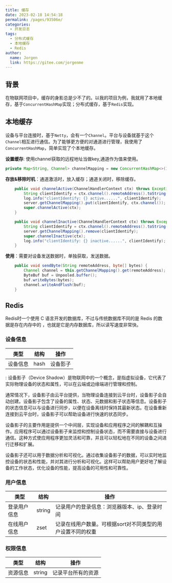 ```yaml
---
title: 缓存
date: 2023-02-18 14:54:18
permalink: /pages/93506e/
categories:
  - 开发日志
tags:
  - 分布式缓存
  - 本地缓存
  - Redis
author: 
  name: Jorgen
  link: https://gitee.com/jorgenme
---
```


## 背景
在物联网项目中，缓存的身影总是少不了的。以我的项目为例，我就用了本地缓存，基于`ConcurrentHashMap`实现；分布式缓存，基于`Redis`实现。

<!-- more -->

## 本地缓存
设备与平台连接时，基于`Netty`，会有一个`Channel`。平台与设备就基于这个`Channel`相互进行通信。为了能够更方便的对通道进行管理，我使用了`ConcurrentHashMap`，简单实现了个本地缓存。

**设置缓存**: 使用channel获取的远程地址当做key,通道作为值来使用。
```java
private Map<String, Channel> channelMapping = new ConcurrentHashMap<>(16);
```

**存放&移除时机**：通道激活时，放入缓存；通道关闭时，移除缓存。
```java
    public void channelActive(ChannelHandlerContext ctx) throws Exception {
        String clientIdentify = ctx.channel().remoteAddress().toString();
        log.info("clientIdentify: {} active......", clientIdentify);
        server.getChannelMapping().put(clientIdentify, ctx.channel());
        super.channelActive(ctx);
    }

    public void channelInactive(ChannelHandlerContext ctx) throws Exception {
        String clientIdentify = ctx.channel().remoteAddress().toString();
        server.getChannelMapping().remove(clientIdentify);
        super.channelInactive(ctx);
        log.info("clientIdentify: {} inactive......", clientIdentify);
    }
```

**使用**：需要对设备发送数据时，单独获取，发送数据。
```Java
    public void sendByte(String remoteAddress, byte[] bytes) {
        Channel channel = this.getChannelMapping().get(remoteAddress);
        ByteBuf buf = Unpooled.buffer();
        buf.writeBytes(bytes);
        channel.writeAndFlush(buf);
    }
```

## Redis
Redis时一个使用 C 语言开发的数据库，不过与传统数据库不同的是 Redis 的数据是存在内存中的 ，也就是它是内存数据库，所以读写速度非常快。

### 设备信息
| 类型 | 结构 | 操作 |
| --- | --- | --- |
| 设备信息 | hash | 设备影子<Badge text="注释" type="warning"/> |
<Badge text="解释" type="error" vertical="middle"/>: 设备影子（Device Shadow）是物联网中的一个概念，是指虚拟设备，它代表了实际物理设备的状态和属性，可以在云端或边缘端进行管理和控制。

通常情况下，设备影子由云平台提供，当物理设备连接到云平台时，设备影子会自动创建。设备影子包含了设备的属性、状态、元数据和影子状态等信息。设备影子的状态信息可以与设备进行同步，以便在设备离线时保持其最新状态。在设备重新连接到云平台时，设备影子可以帮助设备进行快速的状态同步。

设备影子的主要作用是提供一个中间层，实现设备和应用程序之间的解耦和互操作。应用程序可以通过设备影子来监控和控制设备状态，而不需要直接与设备进行通信。这种方式使应用程序更加灵活和可靠，并且可以轻松地在不同的设备之间进行迁移和扩展。

设备影子还可以用于数据分析和可视化。通过收集设备影子的数据，可以实时地监控设备的状态和性能，并对其进行分析和可视化。这样可以帮助用户更好地了解设备的工作状态，优化设备的性能，提高设备的可用性和可靠性。


### 用户信息
| 类型 | 结构 | 操作 |
| --- | --- | --- |
| 登录用户信息 | string | 记录用户的登录信息：浏览器版本、ip、登录时间 |
| 在线用户信息 | zset | 记录在线用户数量。可根据sort对不同类型的用户设置不同的权重 |


### 权限信息
| 类型 | 结构 | 操作 |
| --- | --- | --- |
| 资源信息 | string | 记录平台所有的资源 |
